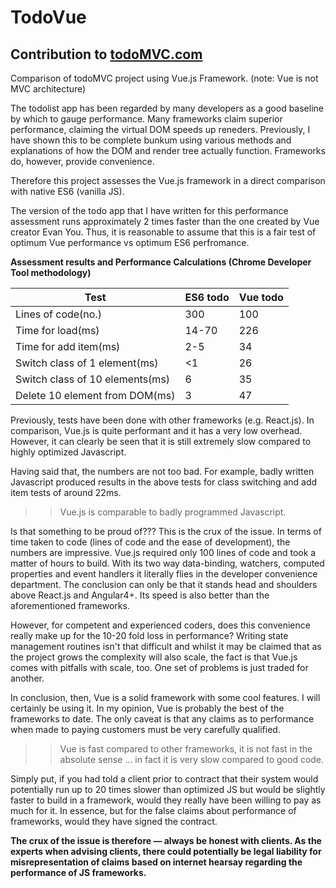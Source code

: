 # TodoVue

## Contribution to [todoMVC.com](http://todomvc.com) 

Comparison of todoMVC project using Vue.js Framework. (note: Vue is not MVC architecture) 

The todolist app has been regarded by many developers as a good baseline by which to gauge performance. Many frameworks claim superior performance, claiming the virtual DOM speeds up reneders. Previously, I have shown this to be complete bunkum using various methods and explanations of how the DOM and render tree actually function. Frameworks do, however, provide convenience. 

Therefore this project assesses the Vue.js framework in a direct comparison with native ES6 (vanilla JS). 

The version of the todo app that I have written for this performance assessment runs approximately 2 times faster than the one created by Vue creator Evan You. Thus, it is reasonable to assume that this is a fair test of optimum Vue performance vs optimum ES6 perfromance.       

**Assessment results and Performance Calculations (Chrome Developer Tool methodology)** 

| Test                            | ES6 todo      | Vue todo        |
| ---------------------------     | ------------- | --------------- |
| Lines of code(no.)              | 300           | 100             |
| Time for load(ms)               | 14-70         | 226             |
| Time for add item(ms)           | 2-5           | 34              |
| Switch class of 1 element(ms)   | <1            | 26              |
| Switch class of 10 elements(ms) | 6             | 35              |
| Delete 10 element from DOM(ms)  | 3             | 47              |

Previously, tests have been done with other frameworks (e.g. React.js). In comparison, Vue.js is quite performant and it has a very low overhead. However, it can clearly be seen that it is still extremely slow compared to highly optimized Javascript. 

Having said that, the numbers are not too bad. For example, badly written Javascript produced results in the above tests for class switching and add item tests of around 22ms. 

>>Vue.js is comparable to badly programmed Javascript.

Is that something to be proud of??? This is the crux of the issue. In terms of time taken to code (lines of code and the ease of development), the numbers are impressive. Vue.js required only 100 lines of code and took a matter of hours to build. With its two way data-binding, watchers, computed properties and event handlers it literally flies in the developer convenience department. The conclusion can only be that it stands head and shoulders above React.js and Angular4+. Its speed is also better than the aforementioned frameworks.

However, for competent and experienced coders, does this convenience really make up for the 10-20 fold loss in performance? Writing state management routines isn't that difficult and whilst it may be claimed that as the project grows the complexity will also scale, the fact is that Vue.js comes with pitfalls with scale, too. One set of problems is just traded for another.     

In conclusion, then, Vue is a solid framework with some cool features. I will certainly be using it. In my opinion, Vue is probably the best of the frameworks to date. The only caveat is that any claims as to performance when made to paying customers must be very carefully qualified. 

>>Vue is fast compared to other frameworks, it is not fast in the absolute sense ... in fact it is very slow compared to good code. 

Simply put, if you had told a client prior to contract that their system would potentially run up to 20 times slower than optimized JS but would be slightly faster to build in a framework, would they really have been willing to pay as much for it. In essence, but for the false claims about performance of frameworks, would they have signed the contract.

**The crux of the issue is therefore — always be honest with clients. As the experts when advising clients, there could potentially be legal liability for misrepresentation of claims based on internet hearsay regarding the performance of JS frameworks.**

